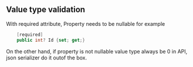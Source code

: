 ## Value type validation

With required attribute, Property needs to be nullable for example

```C#
    [required]
    public int? Id {set; get;}
```

On the other hand, if property is not nullable value type always be 0 in API, json serializer do it outof the box.
